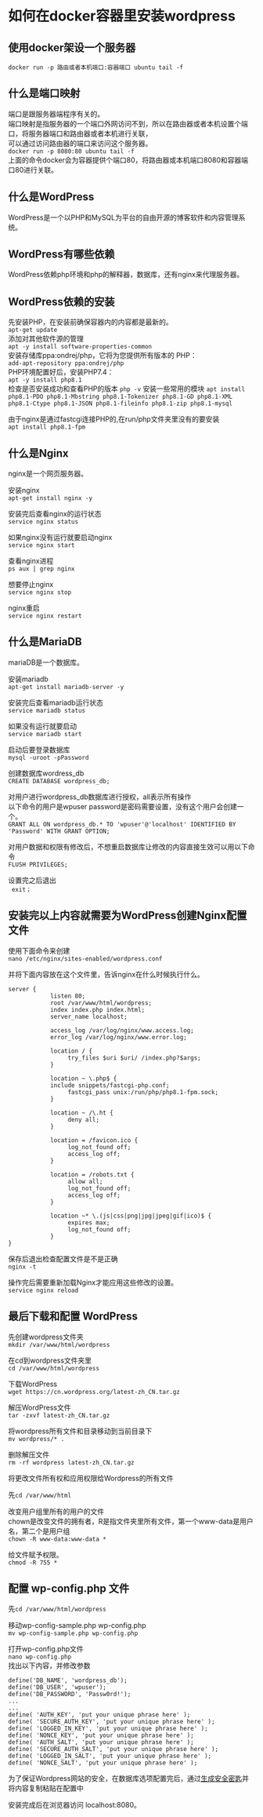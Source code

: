 # 如何在docker容器里安装wordpress

使用docker架设一个服务器
--------------------------
`docker run -p 路由或者本机端口:容器端口 ubuntu tail -f`

什么是端口映射
-----------------
端口是跟服务器端程序有关的。    
端口映射是指服务器的一个端口外网访问不到，所以在路由器或者本机设置个端口，将服务器端口和路由器或者本机进行关联，    
可以通过访问路由器的端口来访问这个服务器。    
`docker run -p 8080:80 ubuntu tail -f`    
上面的命令docker会为容器提供个端口80，将路由器或本机端口8080和容器端口80进行关联。     

什么是WordPress
------------------------
WordPress是一个以PHP和MySQL为平台的自由开源的博客软件和内容管理系统。    

WordPress有哪些依赖
-------------------------
WordPress依赖php环境和php的解释器，数据库，还有nginx来代理服务器。

WordPress依赖的安装
------------------------
先安装PHP，在安装前确保容器内的内容都是最新的。    
`apt-get update`      
添加对其他软件源的管理    
`apt -y install software-properties-common`    
安装存储库ppa:ondrej/php，它将为您提供所有版本的 PHP：     
`add-apt-repository ppa:ondrej/php`    
PHP环境配置好后，安装PHP7.4：    
`apt -y install php8.1`    
检查是否安装成功和查看PHP的版本
`php -v`
安装一些常用的模块
`apt install php8.1-PDO php8.1-Mbstring php8.1-Tokenizer php8.1-GD php8.1-XML php8.1-Ctype php8.1-JSON php8.1-fileinfo php8.1-zip php8.1-mysql`

由于nginx是通过fastcgi连接PHP的,在run/php文件夹里没有的要安装    
`apt install php8.1-fpm`     

什么是Nginx
--------------------------
nginx是一个网页服务器。     

安装nginx    
`apt-get install nginx -y`    

安装完后查看nginx的运行状态    
`service nginx status`      

如果nginx没有运行就要启动nginx     
`service nginx start`     

查看nginx进程    
`ps aux | grep nginx`    

想要停止nginx    
`service nginx stop`    

nginx重启    
`service nginx restart`    

什么是MariaDB    
------------------------------
mariaDB是一个数据库。    

安装mariadb     
`apt-get install mariadb-server -y`    

安装完后查看mariadb运行状态    
`service mariadb status`    

如果没有运行就要启动        
`service mariadb start`    

启动后要登录数据库    
`mysql -uroot -pPassword`    

创建数据库wordress_db     
`CREATE DATABASE wordpress_db;`    

对用户进行wordpress_db数据库进行授权，all表示所有操作      
以下命令的用户是wpuser password是密码需要设置，没有这个用户会创建一个。      
`GRANT ALL ON wordpress_db.* TO 'wpuser'@'localhost' IDENTIFIED BY 'Password' WITH GRANT OPTION; `     

对用户数据和权限有修改后，不想重启数据库让修改的内容直接生效可以用以下命令        
`FLUSH PRIVILEGES;`    

设置完之后退出    
` exit；`    

安装完以上内容就需要为WordPress创建Nginx配置文件    
--------------------------------------------
使用下面命令来创建    
`nano /etc/nginx/sites-enabled/wordpress.conf`    

并将下面内容放在这个文件里，告诉nginx在什么时候执行什么。    
```
server {             
            listen 80;             
            root /var/www/html/wordpress;             
            index index.php index.html;             
            server_name localhost;             
           
            access_log /var/log/nginx/www.access.log;             
            error_log /var/log/nginx/www.error.log;              

            location / {                            
                 try_files $uri $uri/ /index.php?$args;
            }
         
            location ~ \.php$ {
            include snippets/fastcgi-php.conf;                            
                 fastcgi_pass unix:/run/php/php8.1-fpm.sock;             
            }              

            location ~ /\.ht {                            
                 deny all;             
            }             

            location = /favicon.ico {                            
                 log_not_found off;                            
                 access_log off;             
            }             

            location = /robots.txt {                            
                 allow all;                            
                 log_not_found off;                            
                 access_log off;             
            }             

            location ~* \.(js|css|png|jpg|jpeg|gif|ico)$ {                            
                 expires max;                            
                 log_not_found off;             
            }  
}
```

保存后退出检查配置文件是不是正确    
`nginx -t`    

操作完后需要重新加载Nginx才能应用这些修改的设置。    
`service nginx reload`    

最后下载和配置 WordPress    
------------------------------
先创建wordpress文件夹        
`mkdir /var/www/html/wordpress`    

在cd到wordpress文件夹里       
`cd /var/www/html/wordpress `    

下载WordPress        
`wget https://cn.wordpress.org/latest-zh_CN.tar.gz`    

解压WordPress文件       
`tar -zxvf latest-zh_CN.tar.gz`    

将wordpress所有文件和目录移动到当前目录下    
`mv wordpress/* . `    

删除解压文件    
`rm -rf wordpress latest-zh_CN.tar.gz`    

将更改文件所有权和应用权限给Wordpress的所有文件    

先`cd /var/www/html`    

改变用户组里所有的用户的文件    
chown是改变文件的拥有者，R是指文件夹里所有文件，第一个www-data是用户名，第二个是用户组      
`chown -R www-data:www-data *`    

给文件赋予权限。         
`chmod -R 755 *`    

配置 wp-config.php 文件    
---------------------------------     
先`cd /var/www/html/wordpress`     

移动wp-config-sample.php wp-config.php        
`mv wp-config-sample.php wp-config.php`    

打开wp-config.php文件        
`nano wp-config.php`    
找出以下内容，并修改参数     
```
define('DB_NAME', 'wordpress_db');  
define('DB_USER', 'wpuser');  
define('DB_PASSWORD', 'Passw0rd!');  
...  
... 
define( 'AUTH_KEY', 'put your unique phrase here' ); 
define( 'SECURE_AUTH_KEY', 'put your unique phrase here' ); 
define( 'LOGGED_IN_KEY', 'put your unique phrase here' ); 
define( 'NONCE_KEY', 'put your unique phrase here' ); 
define( 'AUTH_SALT', 'put your unique phrase here' ); 
define( 'SECURE_AUTH_SALT', 'put your unique phrase here' ); 
define( 'LOGGED_IN_SALT', 'put your unique phrase here' ); 
define( 'NONCE_SALT', 'put your unique phrase here' ); 
```
为了保证Wordpress网站的安全，在数据库选项配置完后，通过[生成安全密匙](https://api.wordpress.org/secret-key/1.1/salt/)并将内容复制粘贴在配置中    

安装完成后在浏览器访问 localhost:8080。    
